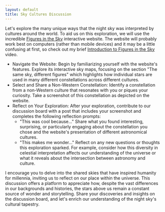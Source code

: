 ```yaml
---
layout: default
title: Sky Cultures Discussion
---
```


Let's explore the many unique ways that the night sky was interpreted by cultures around the world. To aid us on this exploration, we will use the incredible [Figures in the Sky](https://avheuv.github.io/skyculture/) interactive website. The website will probably work best on computers (rather than mobile devices) and it may be a little confusing at first, so check out my brief [Introduction to Figures in the Sky](https://youtu.be/Z9MaQU5uXOA) video.

- Navigate the Website: Begin by familiarizing yourself with the website's features. Explore its interactive sky maps, focusing on the section "The same sky, different figures" which highlights how individual stars are used in many different constellations across different cultures.
- Select and Share a Non-Western Constellation: Identify a constellation from a non-Western culture that resonates with you or piques your curiosity. Take a screenshot of this constellation as depicted on the website.
- Reflect on Your Exploration: After your exploration, contribute to our discussion board with a post that includes your screenshot and completes the following reflection prompts:
  - "This was cool because..." Share what you found interesting, surprising, or particularly engaging about the constellation you chose and the website's presentation of different astronomical cultures.
  - "This makes me wonder..." Reflect on any new questions or thoughts this exploration sparked. For example, consider how this diversity in celestial interpretation affects our understanding of the universe or what it reveals about the intersection between astronomy and culture.

I encourage you to delve into the shared skies that have inspired humanity for millennia, inviting us to reflect on our place within the universe. This discussion offers a platform to appreciate how, despite the vast differences in our backgrounds and histories, the stars above us remain a constant source of wonder and storytelling. Share your discoveries and insights on the discussion board, and let's enrich our understanding of the night sky's cultural tapestry.

